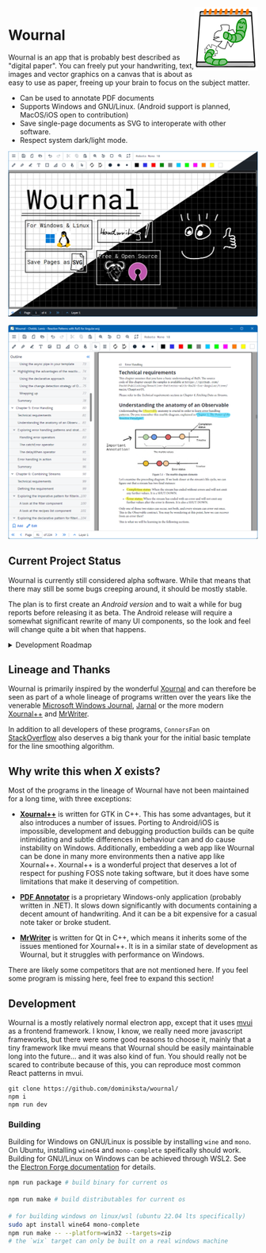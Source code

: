 <img src="src/renderer/res/icon/wournal/logo.png" height="128" align="right"/>

# Wournal

Wournal is an app that is probably best described as "digital paper". You can
freely put your handwriting, text, images and vector graphics on a canvas that
is about as easy to use as paper, freeing up your brain to focus on the subject
matter.

- Can be used to annotate PDF documents
- Supports Windows and GNU/Linux. (Android support is planned, MacOS/iOS open to
  contribution)
- Save single-page documents as SVG to interoperate with other software.
- Respect system dark/light mode.

![Screenshot](docs/assets/readme-screenshot.png)

![Screenshot PDF Annotation](docs/assets/readme-screenshot-pdf-annotation.png)

## Current Project Status

Wournal is currently still considered alpha software. While that means that
there may still be some bugs creeping around, it should be mostly stable.

The plan is to first create an *Android version* and to wait a while for bug
reports before releasing it as beta. The Android release will require a somewhat
significant rewrite of many UI components, so the look and feel will change
quite a bit when that happens.

<details>
  <summary>Development Roadmap</summary>
  
  **Known Issues**:
  
  - High DPI / Scaling is not Ideal
    - Zooming PDF Documents Looks a Bit Weird
    - Text Rendering on Default Zoom Level can be Slightly Blurry

  **Before Beta**:

  - [x] Store Config as File Instead of in LocalStorage
  - [ ] PDF Annotation with [pdf-js](https://mozilla.github.io/pdf.js/)
    - [x] Viewing & Annotating
    - [x] Highlight Text
    - [ ] Choose between attaching PDF to WOJ, Relative or Absolute File Path
  - [x] Exporting to PDF with [pdf-lib](https://pdf-lib.js.org/)
  - [x] Table of Contents
    - [x] Auto Import From PDF
  - [ ] Tabs
  - [ ] Tablet (and Phone) Friendly UI
  - [ ] Android Version with Cordova or Capacitor
  - [x] Stack Trace & Bug Report Dialog
  - [x] Auto Saves
  - [x] Single Click to Select
  - [ ] Polish Icon (especially lower resolution versions)
  - [ ] Simple Website with some Documentation with GitHub Pages

  **Before 1.0**

  - [x] Default Document Zoom Level Config Option
  - [x] Drag&Drop From File Manager to Open
  - [x] Jumplist
  - [ ] Customizable Pen Cursor Angle Change (Especially for Lefties)
  - [ ] Lasso Select
  - [ ] Set Default Paper Style
  - [ ] Vertical Space Tool
  - [ ] Rotate Selection
  - [x] Notify Update & Display Changelog

  **(Probably/Maybe) After 1.0**

  - [ ] Different Page Layouts
    - [ ] Single Page
    - [ ] Two Pages (Continuous)
  - [ ] Annotate Multiple PDFs in one Wournal Document
  - [ ] Import XOJ (from Xournal)
  - [ ] Import Annotations from a PDF (at least a bit)
  - [ ] Apply New Page Style to All Pages
  - [ ] Laser Pointer
  - [ ] Custom "Sticker" or "Element" Collections (like Google Material Icons or
        Cisco Networking Diagram Thingies)
  - [ ] Page Thumbnails in Left Panel
  - [ ] Put Text Marker Strokes on a Separate Layer to Always Have Text In Front
    - Xournal does not do this, Xournal++ and PDF Annotator do
  - [ ] A Textfield with Syntax Highlighting for Various Programming Langs

</details>

## Lineage and Thanks

Wournal is primarily inspired by the wonderful [Xournal][XOJ] and can therefore
be seen as part of a whole lineage of programs written over the years like the
venerable [Microsoft Windows Journal][JNT], [Jarnal][JAJ] or the more modern
[Xournal++][XOPP] and [MrWriter][MOJ].

In addition to all developers of these programs, `ConnorsFan` on
[StackOverflow][ACK1] also deserves a big thank your for the initial basic
template for the line smoothing algorithm.

[XOJ]: http://xournal.sourceforge.net/
[XOPP]: https://xournalpp.github.io/
[JNT]: https://en.wikipedia.org/wiki/Windows_Journal
[JAJ]: http://www.dklevine.com/general/software/tc1000/jarnal.htm
[MOJ]: https://unruhschuh.github.io/MrWriter/

[ACK1]: https://stackoverflow.com/a/40700068

## Why write this when *X* exists?

Most of the programs in the lineage of Wournal have not been maintained for a
long time, with three exceptions:

- **[Xournal++](https://xournalpp.github.io/)** is written for GTK in C++. This
  has some advantages, but it also introduces a number of issues. Porting to
  Android/iOS is impossible, development and debugging production builds can be
  quite intimidating and subtle differences in behaviour can and do cause
  instability on Windows. Additionally, embedding a web app like Wournal can be
  done in many more environments then a native app like Xournal++. Xournal++ is
  a wonderful project that deserves a lot of respect for pushing FOSS note
  taking software, but it does have some limitations that make it deserving of
  competition.

- **[PDF Annotator](https://www.pdfannotator.com/)** is a proprietary
  Windows-only application (probably written in .NET). It slows down
  significantly with documents containing a decent amount of handwriting. And it
  can be a bit expensive for a casual note taker or broke student.

- **[MrWriter](https://unruhschuh.github.io/MrWriter/)** is written for Qt in
  C++, which means it inherits some of the issues mentioned for Xournal++. It is
  in a similar state of development as Wournal, but it struggles with
  performance on Windows.

There are likely some competitors that are not mentioned here. If you feel some
program is missing here, feel free to expand this section!

## Development

Wournal is a mostly relatively normal electron app, except that it uses
[mvui](https://github.com/dominiksta/mvui) as a frontend framework. I know, I
know, we really need more javascript frameworks, but there were some good
reasons to choose it, mainly that a tiny framework like mvui means that Wournal
should be easily maintainable long into the future... and it was also kind of
fun. You should really not be scared to contribute because of this, you can
reproduce most common React patterns in mvui.

```{bash}
git clone https://github.com/dominiksta/wournal/
npm i
npm run dev
```

### Building

Building for Windows on GNU/Linux is possible by installing `wine` and
`mono`. On Ubuntu, installing `wine64` and `mono-complete` speifically should
work. Building for GNU/Linux on Windows can be achieved through WSL2. See the
[Electron Forge documentation][EFD] for details.

[EFD]: https://www.electronforge.io/core-concepts/build-lifecycle

```bash
npm run package # build binary for current os

npm run make # build distributables for current os

# for building windows on linux/wsl (ubuntu 22.04 lts specifically)
sudo apt install wine64 mono-complete
npm run make -- --platform=win32 --targets=zip
# the `wix` target can only be built on a real windows machine
```
